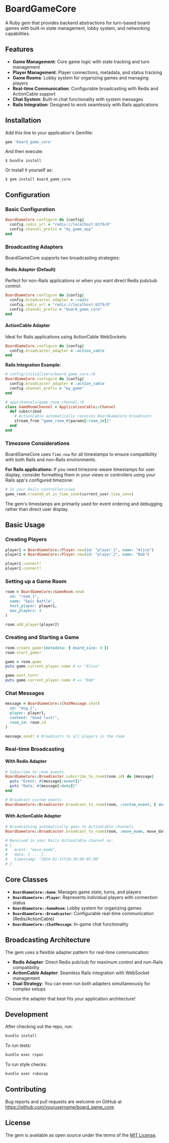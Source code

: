 # BoardGameCore

A Ruby gem that provides backend abstractions for turn-based board games with built-in state management, lobby system, and networking capabilities.

## Features

- **Game Management**: Core game logic with state tracking and turn management
- **Player Management**: Player connections, metadata, and status tracking  
- **Game Rooms**: Lobby system for organizing games and managing players
- **Real-time Communication**: Configurable broadcasting with Redis and ActionCable support
- **Chat System**: Built-in chat functionality with system messages
- **Rails Integration**: Designed to work seamlessly with Rails applications

## Installation

Add this line to your application's Gemfile:

```ruby
gem 'board_game_core'
```

And then execute:

    $ bundle install

Or install it yourself as:

    $ gem install board_game_core

## Configuration

### Basic Configuration

```ruby
BoardGameCore.configure do |config|
  config.redis_url = "redis://localhost:6379/0"
  config.channel_prefix = "my_game_app"
end
```

### Broadcasting Adapters

BoardGameCore supports two broadcasting strategies:

#### Redis Adapter (Default)
Perfect for non-Rails applications or when you want direct Redis pub/sub control:

```ruby
BoardGameCore.configure do |config|
  config.broadcaster_adapter = :redis
  config.redis_url = "redis://localhost:6379/0"
  config.channel_prefix = "board_game_core"
end
```

#### ActionCable Adapter  
Ideal for Rails applications using ActionCable WebSockets:

```ruby
BoardGameCore.configure do |config|
  config.broadcaster_adapter = :action_cable
end
```

**Rails Integration Example:**

```ruby
# config/initializers/board_game_core.rb
BoardGameCore.configure do |config|
  config.broadcaster_adapter = :action_cable
  config.channel_prefix = "my_game"
end

# app/channels/game_room_channel.rb
class GameRoomChannel < ApplicationCable::Channel
  def subscribed
    # ActionCable automatically receives BoardGameCore broadcasts
    stream_from "game_room_#{params[:room_id]}"
  end
end
```

### Timezone Considerations

BoardGameCore uses `Time.now` for all timestamps to ensure compatibility with both Rails and non-Rails environments. 

**For Rails applications:** If you need timezone-aware timestamps for user display, consider formatting them in your views or controllers using your Rails app's configured timezone:

```ruby
# In your Rails controller/view
game_room.created_at.in_time_zone(current_user.time_zone)
```

The gem's timestamps are primarily used for event ordering and debugging rather than direct user display.

## Basic Usage

### Creating Players

```ruby
player1 = BoardGameCore::Player.new(id: "player_1", name: "Alice")
player2 = BoardGameCore::Player.new(id: "player_2", name: "Bob")

player1.connect!
player2.connect!
```

### Setting up a Game Room

```ruby
room = BoardGameCore::GameRoom.new(
  id: "room_1",
  name: "Epic Battle",
  host_player: player1,
  max_players: 4
)

room.add_player(player2)
```

### Creating and Starting a Game

```ruby
room.create_game!(metadata: { board_size: 8 })
room.start_game!

game = room.game
puts game.current_player.name # => "Alice"

game.next_turn!
puts game.current_player.name # => "Bob"
```

### Chat Messages

```ruby
message = BoardGameCore::ChatMessage.chat(
  id: "msg_1",
  player: player1,
  content: "Good luck!",
  room_id: room.id
)

message.send! # Broadcasts to all players in the room
```

### Real-time Broadcasting

#### With Redis Adapter

```ruby
# Subscribe to room events
BoardGameCore::Broadcaster.subscribe_to_room(room.id) do |message|
  puts "Event: #{message[:event]}"
  puts "Data: #{message[:data]}"
end

# Broadcast custom events
BoardGameCore::Broadcaster.broadcast_to_room(room, :custom_event, { data: "value" })
```

#### With ActionCable Adapter

```ruby
# Broadcasting automatically goes to ActionCable channels
BoardGameCore::Broadcaster.broadcast_to_room(room, :move_made, move_data)

# Received in your Rails ActionCable channel as:
# {
#   event: "move_made",
#   data: { ... },
#   timestamp: "2024-01-15T10:30:00-05:00"
# }
```

## Core Classes

- **`BoardGameCore::Game`**: Manages game state, turns, and players
- **`BoardGameCore::Player`**: Represents individual players with connection status
- **`BoardGameCore::GameRoom`**: Lobby system for organizing games
- **`BoardGameCore::Broadcaster`**: Configurable real-time communication (Redis/ActionCable)
- **`BoardGameCore::ChatMessage`**: In-game chat functionality

## Broadcasting Architecture

The gem uses a flexible adapter pattern for real-time communication:

- **Redis Adapter**: Direct Redis pub/sub for maximum control and non-Rails compatibility
- **ActionCable Adapter**: Seamless Rails integration with WebSocket management
- **Dual Strategy**: You can even run both adapters simultaneously for complex setups

Choose the adapter that best fits your application architecture!

## Development

After checking out the repo, run:

```bash
bundle install
```

To run tests:

```bash
bundle exec rspec
```

To run style checks:

```bash
bundle exec rubocop
```

## Contributing

Bug reports and pull requests are welcome on GitHub at https://github.com/yourusername/board_game_core.

## License

The gem is available as open source under the terms of the [MIT License](https://opensource.org/licenses/MIT).

